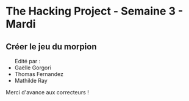 <h1>The Hacking Project - Semaine 3 - Mardi</h1>

<h2>Créer le jeu du morpion</h2>

<ul>Edité par :
	<li>Gaëlle Gorgori</li>
	<li>Thomas Fernandez</li>
	<li>Mathilde Ray</li>
</ul>

<p>Merci d'avance aux correcteurs !</p>